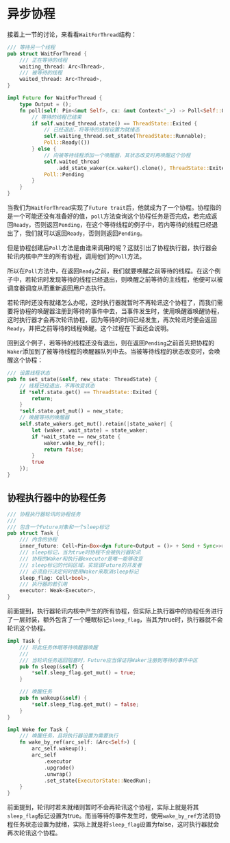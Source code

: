 # 异步协程


接着上一节的讨论，来看看`WaitForThread`结构：
```Rust
/// 等待另一个线程
pub struct WaitForThread {
    /// 正在等待的线程
    waiting_thread: Arc<Thread>,
    /// 被等待的线程
    waited_thread: Arc<Thread>,
}

impl Future for WaitForThread {
    type Output = ();
    fn poll(self: Pin<&mut Self>, cx: &mut Context<'_>) -> Poll<Self::Output> {
        // 等待的线程已结束
        if self.waited_thread.state() == ThreadState::Exited {
            // 已经退出，将等待的线程设置为就绪态
            self.waiting_thread.set_state(ThreadState::Runnable);
            Poll::Ready(())
        } else {
            // 向被等待线程添加一个唤醒器，其状态改变时再唤醒这个协程
            self.waited_thread
                .add_state_waker(cx.waker().clone(), ThreadState::Exited);
            Poll::Pending
        }
    }
}
```
当我们为`WaitForThread`实现了`Future trait`后，他就成为了一个协程。协程指的是一个可能还没有准备好的值，`poll`方法查询这个协程任务是否完成，若完成返回`Ready`，否则返回`Pending`，在这个等待线程的例子中，若内等待的线程已经退出了，我们就可以返回`Ready`，否则则返回`Pending`。

但是协程创建后`Poll`方法是由谁来调用的呢？这就引出了协程执行器，执行器会轮讯内核中产生的所有协程，调用他们的`Poll`方法。

所以在`Poll`方法中，在返回`Ready`之前，我们就要唤醒之前等待的线程。在这个例子中，若轮讯时发现等待的线程已经退出，则唤醒之前等待的主线程，他便可以被调度器调度从而重新返回用户态执行。

若轮讯时还没有就绪怎么办呢，这时执行器就暂时不再轮讯这个协程了，而我们需要将协程的唤醒器注册到等待的事件中去，当事件发生时，使用唤醒器唤醒协程，这时执行器才会再次轮讯协程，因为等待的时间已经发生，再次轮讯时便会返回`Ready`，并把之前等待的线程唤醒。这个过程在下面还会说明。

回到这个例子，若等待的线程还没有退出，则在返回`Pending`之前首先把协程的`Waker`添加到了被等待线程的唤醒器队列中去。当被等待线程的状态改变时，会唤醒这个协程：

```Rust
/// 设置线程状态
pub fn set_state(&self, new_state: ThreadState) {
    // 线程已经退出，不再改变状态
    if *self.state.get() == ThreadState::Exited {
        return;
    }
    *self.state.get_mut() = new_state;
    // 唤醒等待的唤醒器
    self.state_wakers.get_mut().retain(|state_waker| {
        let (waker, wait_state) = state_waker;
        if *wait_state == new_state {
            waker.wake_by_ref();
            return false;
        }
        true
    });
}
```

## 协程执行器中的协程任务

```Rust
/// 协程执行器轮讯的协程任务
///
/// 包含一个Future对象和一个sleep标记
pub struct Task {
    /// 内含的协程
    inner_future: Cell<Pin<Box<dyn Future<Output = ()> + Send + Sync>>>,
    /// sleep标记，当为true时协程不会被执行器轮讯
    /// 协程的Waker和执行器executor是唯一能够改变
    /// sleep标记的代码区域，实现该Future的开发者
    /// 必须自行决定何时使用Waker来取消sleep标记
    sleep_flag: Cell<bool>,
    /// 执行器的若引用
    executor: Weak<Executor>,
}
```
前面提到，执行器轮讯内核中产生的所有协程，但实际上执行器中的协程任务进行了一层封装，额外包含了一个睡眠标记`sleep_flag`，当其为true时，执行器就不会轮讯这个协程。

```Rust
impl Task {
    /// 将此任务休眠等待唤醒器唤醒
    ///
    /// 当轮讯任务返回阻塞时，Future应当保证将Waker注册到等待的事件中区
    pub fn sleep(&self) {
        *self.sleep_flag.get_mut() = true;
    }

    /// 唤醒任务
    pub fn wakeup(&self) {
        *self.sleep_flag.get_mut() = false;
    }
}

impl Woke for Task {
    /// 唤醒任务，且将执行器设置为需要执行
    fn wake_by_ref(arc_self: &Arc<Self>) {
        arc_self.wakeup();
        arc_self
            .executor
            .upgrade()
            .unwrap()
            .set_state(ExecutorState::NeedRun);
    }
}
```
前面提到，轮讯时若未就绪则暂时不会再轮讯这个协程，实际上就是将其`sleep_flag`标记设置为true。而当等待的事件发生时，使用`wake_by_ref`方法将协程任务状态设置为就绪，实际上就是将`sleep_flag`设置为false，这时执行器就会再次轮讯这个协程。


